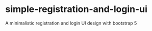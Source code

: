 # simple-registration-and-login-ui
A minimalistic registration and login UI design with bootstrap 5
